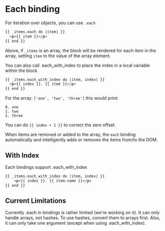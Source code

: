# Each binding

For iteration over objects, you can use ```.each```

```html
{{ _items.each do |item| }}
  <p>{{ item }}</p>
{{ end }}
```

Above, if ```_items``` is an array, the block will be rendered for each item in the array, setting ```item``` to the value of the array element.

You can also call .each_with_index to place the index in a local variable within the block

```html
{{ _items.each_with_index do |item, index| }}
  <p>{{ index }}. {{ item }}</p>
{{ end }}
```

For the array: ```['one', 'two', 'three']``` this would print:

    0. one
    1. two
    2. three

You can do ```{{ index + 1 }}``` to correct the zero offset.

When items are removed or added to the array, the ```each``` binding automatically and intelligently adds or removes the items from/to the DOM.

## With Index

Each bindings support .each_with_index

```html
{{ _items.each_with_index do |item, index| }}
    <p>{{ index }}. {{ item.name }}</p>
{{ end }}
```

## Current Limitations

Currently .each in bindings is rather limited (we're working on it).  It can only handle arrays, not hashes.  To use hashes, convert them to arrays first.  Also, it can only take one argument (except when using .each_with_index).
